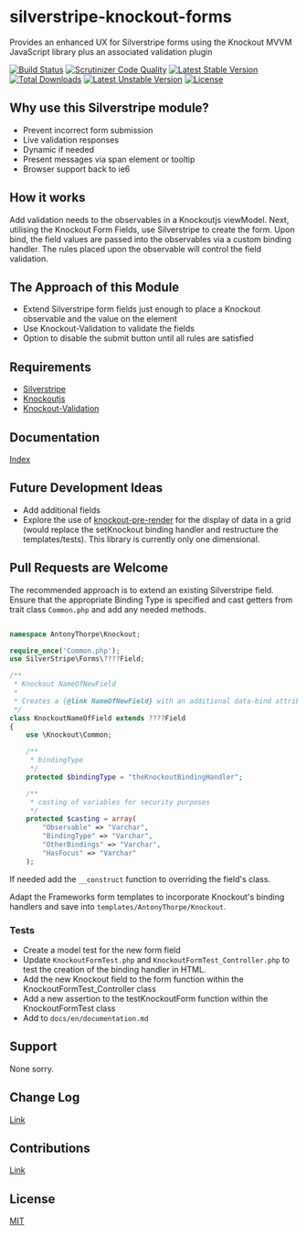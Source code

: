 # silverstripe-knockout-forms
Provides an enhanced UX for Silverstripe forms using the Knockout MVVM JavaScript library plus an associated validation plugin

[![Build Status](https://travis-ci.org/AntonyThorpe/silverstripe-knockout-forms.svg?branch=master)](https://travis-ci.org/AntonyThorpe/silverstripe-knockout-forms)
[![Scrutinizer Code Quality](https://scrutinizer-ci.com/g/AntonyThorpe/silverstripe-knockout-forms/badges/quality-score.png?b=master)](https://scrutinizer-ci.com/g/AntonyThorpe/silverstripe-knockout-forms/?branch=master)
[![Latest Stable Version](https://poser.pugx.org/antonythorpe/silverstripe-knockout-forms/v/stable)](https://packagist.org/packages/antonythorpe/silverstripe-knockout-forms)
[![Total Downloads](https://poser.pugx.org/antonythorpe/silverstripe-knockout-forms/downloads)](https://packagist.org/packages/antonythorpe/silverstripe-knockout-forms)
[![Latest Unstable Version](https://poser.pugx.org/antonythorpe/silverstripe-knockout-forms/v/unstable)](https://packagist.org/packages/antonythorpe/silverstripe-knockout-forms)
[![License](https://poser.pugx.org/antonythorpe/silverstripe-knockout-forms/license)](https://packagist.org/packages/antonythorpe/silverstripe-knockout-forms)

## Why use this Silverstripe module?
* Prevent incorrect form submission
* Live validation responses
* Dynamic if needed
* Present messages via span element or tooltip
* Browser support back to ie6

## How it works
Add validation needs to the observables in a Knockoutjs viewModel.  Next, utilising the Knockout Form Fields, use Silverstripe to create the form.  Upon bind, the field values are passed into the observables via a custom binding handler.  The rules placed upon the observable will control the field validation.

## The Approach of this Module
- Extend Silverstripe form fields just enough to place a Knockout observable and the value on the element
- Use Knockout-Validation to validate the fields
- Option to disable the submit button until all rules are satisfied

## Requirements
* [Silverstripe](http://www.silverstripe.org)
* [Knockoutjs](http://knockoutjs.com/documentation/introduction.html)
* [Knockout-Validation](https://github.com/Knockout-Contrib/Knockout-Validation)

## Documentation
[Index](/docs/en/index.md)

## Future Development Ideas
- Add additional fields
- Explore the use of [knockout-pre-render](https://github.com/ErikSchierboom/knockout-pre-rendered) for the display of data in a grid (would replace the setKnockout binding handler and restructure the templates/tests).  This library is currently only one dimensional.

## Pull Requests are Welcome
The recommended approach is to extend an existing Silverstripe field.  Ensure that the appropriate Binding Type is specified and cast getters from trait class `Common.php` and add any needed methods.
```php

namespace AntonyThorpe\Knockout;

require_once('Common.php');
use SilverStripe\Forms\????Field;

/**
 * Knockout NameOfNewField
 *
 * Creates a {@link NameOfNewField} with an additional data-bind attribute that links to a Knockout observable
 */
class KnockoutNameOfField extends ????Field
{
    use \Knockout\Common;

    /**
     * bindingType
     */
    protected $bindingType = "theKnockoutBindingHandler";

    /**
     * casting of variables for security purposes
     */
    protected $casting = array(
        "Observable" => "Varchar",
        "BindingType" => "Varchar",
        "OtherBindings" => "Varchar",
        "HasFocus" => "Varchar"
    );
```
If needed add the `__construct` function to overriding the field's class.

Adapt the Frameworks form templates to incorporate Knockout's binding handlers and save into `templates/AntonyThorpe/Knockout`.

### Tests
* Create a model test for the new form field
* Update `KnockoutFormTest.php` and `KnockoutFormTest_Controller.php` to test the creation of the binding handler in HTML.
 * Add the new Knockout field to the form function within the KnockoutFormTest_Controller class
 * Add a new assertion to the testKnockoutForm function within the KnockoutFormTest class
 * Add to `docs/en/documentation.md`

## Support
None sorry.

## Change Log
[Link](changelog.md)

## Contributions
[Link](contributing.md)

## License
[MIT](LICENSE)
